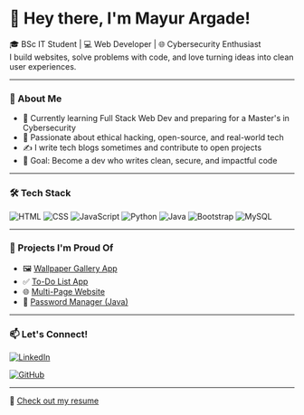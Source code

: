 # 👋 Hey there, I'm Mayur Argade!

🎓 BSc IT Student | 💻 Web Developer | 🌐 Cybersecurity Enthusiast  
I build websites, solve problems with code, and love turning ideas into clean user experiences.

---

### 💼 About Me

- 🌱 Currently learning Full Stack Web Dev and preparing for a Master's in Cybersecurity
- 🧠 Passionate about ethical hacking, open-source, and real-world tech
- ✍️ I write tech blogs sometimes and contribute to open projects
- 🎯 Goal: Become a dev who writes clean, secure, and impactful code

---

### 🛠️ Tech Stack
![HTML](https://img.shields.io/badge/HTML-E34F26?logo=html5&logoColor=white)
![CSS](https://img.shields.io/badge/CSS-1572B6?logo=css3&logoColor=white)
![JavaScript](https://img.shields.io/badge/JavaScript-F7DF1E?logo=javascript&logoColor=black)
![Python](https://img.shields.io/badge/Python-3776AB?logo=python&logoColor=white)
![Java](https://img.shields.io/badge/Java-007396?logo=java&logoColor=white)
![Bootstrap](https://img.shields.io/badge/Bootstrap-7952B3?logo=bootstrap&logoColor=white)
![MySQL](https://img.shields.io/badge/MySQL-4479A1?logo=mysql&logoColor=white)

---

### 🚀 Projects I'm Proud Of
- 🖼️ [Wallpaper Gallery App](https://wallpaper-app-dun.vercel.app/)
- ✅ [To-Do List App](https://mayurargade.github.io/To-Do-List/)
- 🌐 [Multi-Page Website](https://mayurargade.github.io/multi-page-website-/)
- 🔐 [Password Manager (Java)](https://github.com/MayurArgade/password-manager-java)

---

### 📫 Let's Connect!
[![LinkedIn](https://img.shields.io/badge/LinkedIn-blue?logo=linkedin&logoColor=white)](https://www.linkedin.com/in/mayur-argade-031b71271/)

[![GitHub](https://img.shields.io/badge/GitHub-grey?logo=github&logoColor=white)](https://github.com/MayurArgade)

---

📄 [Check out my resume]([https://github.com/MayurArgade/Mayur_Resume.pdf](https://github.com/MayurArgade/MayurArgade/blob/main/MAYUR%20RESUME.pdf))

